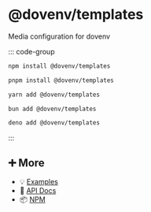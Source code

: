 # @dovenv/templates

Media configuration for dovenv

::: code-group

```bash [npm]
npm install @dovenv/templates
```

```bash [pnpm]
pnpm install @dovenv/templates
```

```bash [yarn]
yarn add @dovenv/templates
```

```bash [bun]
bun add @dovenv/templates
```

```bash [deno]
deno add @dovenv/templates
```

:::

## ➕ More

- 💡 [Examples](examples.md)
- 📖 [API Docs](api.md)
- 📦 [NPM](https://www.npmjs.com/package/@dovenv/templates)

